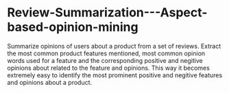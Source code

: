 # Review-Summarization---Aspect-based-opinion-mining
Summarize opinions of users about a product from a set of reviews. Extract the most common product features mentioned, most common opinion words used for a feature and the corresponding positive and negitive opinions about related to the feature and opinions. This way it becomes extremely easy to identify the most prominent positive and negitive features and opinions about a product.

